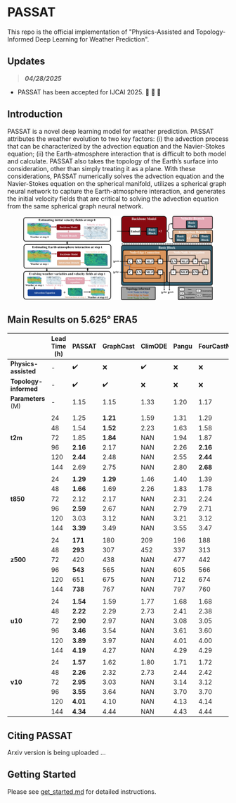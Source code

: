 # PASSAT
This repo is the official implementation of "Physics-Assisted and Topology-Informed Deep Learning for Weather Prediction".

## Updates
> ***04/28/2025*** 

* PASSAT has been accepted for IJCAI 2025. :tada: :tada: :tada: 

## Introduction
PASSAT is a novel deep learning model for weather prediction. PASSAT attributes the weather evolution to two key factors: (i) the advection process that can be characterized by the advection equation and the
Navier-Stokes equation; (ii) the Earth-atmosphere interaction that is difficult to both model and calculate. PASSAT also takes the topology of the Earth’s surface into consideration, other than simply treating it as a plane. With these considerations, PASSAT numerically solves the advection equation and the Navier-Stokes equation on the spherical manifold, utilizes a spherical graph neural network to capture the Earth-atmosphere interaction, and generates the initial velocity fields that are critical to solving the advection equation from the same spherical graph neural network.

<div align="center">
<img src="figures/overview.jpg" width="40%"> <img src="figures/gnn.jpg" width="45%">
</div>

## Main Results on 5.625° ERA5

|  | **Lead Time (h)** | **PASSAT** | **GraphCast** | **ClimODE** | **Pangu** | **FourCastNet** | **SFNO** | **IFS T42** | **IFS T63** | 
| --- | --- | --- | --- | --- | --- | --- | --- | --- | --- | 
| **Physics-assisted** | - | :heavy_check_mark: | :x: | :heavy_check_mark: | :x: | :x: | :x: | \\
| **Topology-informed** | - | :heavy_check_mark: | :heavy_check_mark: | :x: | :x: | :x: | :x: | 
| **Parameters** (M) | - | 1.15 | 1.15 | 1.33 | 1.20 | 1.17 | 1.15 | - | - |
|  |  |  |  | |  |  | |  |  | 
| | 24 | 1.25 | ****1.21**** | 1.59 | 1.31 | 1.29 | 1.43 | - | - |
| | 48 | 1.54 | ****1.52**** | 2.23 | 1.63 | 1.58 | 1.75 | - | - |
| **t2m** | 72 | 1.85 | **1.84** | NAN | 1.94 | 1.87 | 2.02 | 3.21 | 2.04 |
| | 96 | **2.16** | 2.17 | NAN | 2.26 | **2.16** | 2.30 | - | - |
| | 120 | **2.44** | 2.48 | NAN | 2.55 | **2.44** | 2.55 | 3.69 | **2.44** |
| | 144 | 2.69 | 2.75 | NAN | 2.80 | **2.68** | 2.76 | - | - |
|  |  |  |  | |  |  | |  |  | 
| | 24 | **1.29** | **1.29** | 1.46 | 1.40 | 1.39 | 1.51 | - | - | 
| | 48 | **1.66** | 1.69 | 2.26 | 1.83 | 1.78 | 1.91 | - | - |
| **t850** | 72 | 2.12 | 2.17 | NAN | 2.31 | 2.24 | 2.37 | 3.09 | **1.85** |
| | 96 | **2.59** | 2.67 | NAN | 2.79 | 2.71 | 2.84 | - | - |
| | 120 | 3.03 | 3.12 | NAN | 3.21 | 3.12 | 3.25 | 3.83 | **2.52** |
| | 144 | **3.39** | 3.49 | NAN | 3.55 | 3.47 | 3.59 | - | - |
|  |  |  |  | |  |  | |  |  | 
| | 24 | **171** | 180 | 209 | 196 | 188 | 205 | - | - |
| | 48 | **293** | 307 | 452 | 337 | 313 | 342 | - | - |
| **z500** | 72 | 420 | 438 | NAN | 477 | 442 | 478 | 489 | **268** |
| | 96 | **543** | 565 | NAN | 605 | 566 | 607 | - | - |
| | 120 | 651 | 675 | NAN | 712 | 674 | 718 | 743 | **463** |
| | 144 | **738** | 767 | NAN | 797 | 760 | 807 | - | - |
|  |  |  |  | |  |  | |  |  | 
| | 24 | **1.54** | 1.59 | 1.77 | 1.68 | 1.68 | 1.83 | - | - |
| | 48 | **2.22** | 2.29 | 2.73 | 2.41 | 2.38 | 2.50 | - | - |
| **u10** | 72 | **2.90** | 2.97 | NAN | 3.08 | 3.05 | 3.18 | - | - |
| | 96 | **3.46** | 3.54 | NAN | 3.61 | 3.60 | 3.73 | - | - |
| | 120 | **3.89** | 3.97 | NAN | 4.01 | 4.00 | 4.13 | - | - |
| | 144 | **4.19** | 4.27 | NAN | 4.29 | 4.29 | 4.41 | - | - |
|  |  |  |  | |  |  | |  |  | 
| | 24 | **1.57** | 1.62 | 1.80 | 1.71 | 1.72 | 1.86 | - | - |
| | 48 | **2.26** | 2.32 | 2.73 | 2.44 | 2.42 | 2.53 | - | - |
| **v10** | 72 | **2.95** | 3.03 | NAN | 3.14 | 3.12 | 3.24 | - | - |
| | 96 | **3.55** | 3.64 | NAN | 3.70 | 3.70 | 3.83 | - | - |
| | 120 | **4.01** | 4.10 | NAN | 4.13 | 4.14 | 4.27 | - | - |
| | 144 | **4.34** | 4.44 | NAN | 4.43 | 4.44 | 4.57 | - | - |



## Citing PASSAT
Arxiv version is being uploaded ...

## Getting Started

Please see [get_started.md](get_started.md) for detailed instructions.
